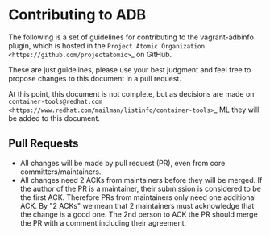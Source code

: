 # Contributing to ADB

The following is a set of guidelines for contributing to the vagrant-adbinfo plugin, which is hosted in the `Project Atomic Organization <https://github.com/projectatomic>`_ on GitHub.

These are just guidelines, please use your best judgment and feel free to
propose changes to this document in a pull request.

At this point, this document is not complete, but as decisions are made on `container-tools@redhat.com <https://www.redhat.com/mailman/listinfo/container-tools>`_ ML they will be added to this document. 

## Pull Requests

* All changes will be made by pull request (PR), even from core committers/maintainers. 
* All changes need 2 ACKs from maintainers before they will be merged. If the author of the PR is a maintainer, their submission is considered to be the first ACK.  Therefore PRs from maintainers only need one additional ACK.
  By "2 ACKs" we mean that 2 maintainers must acknowledge that the change is a good one. The 2nd person to ACK the PR should merge the PR with a comment including their agreement.
